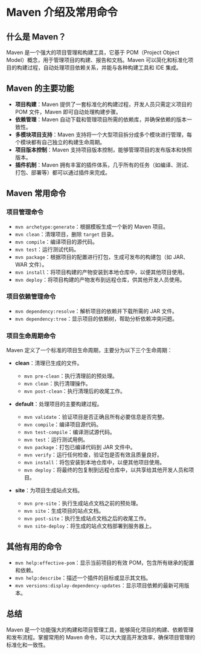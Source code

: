 # Maven 介绍及常用命令

## 什么是 Maven？

Maven 是一个强大的项目管理和构建工具，它基于 POM（Project Object Model）概念，用于管理项目的构建、报告和文档。Maven 可以简化和标准化项目的构建过程，自动处理项目依赖关系，并能与各种构建工具和 IDE 集成。

## Maven 的主要功能

- **项目构建**：Maven 提供了一套标准化的构建过程，开发人员只需定义项目的 POM 文件，Maven 即可自动处理构建步骤。
- **依赖管理**：Maven 自动下载和管理项目所需的依赖库，并确保依赖的版本一致性。
- **多模块项目支持**：Maven 支持将一个大型项目拆分成多个模块进行管理，每个模块都有自己独立的构建生命周期。
- **项目版本控制**：Maven 支持项目版本控制，能够管理项目的发布版本和快照版本。
- **插件机制**：Maven 拥有丰富的插件体系，几乎所有的任务（如编译、测试、打包、部署等）都可以通过插件来完成。

## Maven 常用命令

### 项目管理命令

- `mvn archetype:generate`：根据模板生成一个新的 Maven 项目。
- `mvn clean`：清理项目，删除 `target` 目录。
- `mvn compile`：编译项目的源代码。
- `mvn test`：运行测试代码。
- `mvn package`：根据项目的配置进行打包，生成可发布的构建包（如 JAR、WAR 文件）。
- `mvn install`：将项目构建的产物安装到本地仓库中，以便其他项目使用。
- `mvn deploy`：将项目构建的产物发布到远程仓库，供其他开发人员使用。

### 项目依赖管理命令

- `mvn dependency:resolve`：解析项目的依赖并下载所需的 JAR 文件。
- `mvn dependency:tree`：显示项目的依赖树，帮助分析依赖冲突问题。

### 项目生命周期命令

Maven 定义了一个标准的项目生命周期，主要分为以下三个生命周期：

- **clean**：清理已生成的文件。
  - `mvn pre-clean`：执行清理前的预处理。
  - `mvn clean`：执行清理操作。
  - `mvn post-clean`：执行清理后的收尾工作。
  
- **default**：处理项目的主要构建过程。
  - `mvn validate`：验证项目是否正确且所有必要信息是否完整。
  - `mvn compile`：编译项目源代码。
  - `mvn test-compile`：编译测试源代码。
  - `mvn test`：运行测试用例。
  - `mvn package`：打包已编译代码到 JAR 文件中。
  - `mvn verify`：运行任何检查，验证包是否有效且质量良好。
  - `mvn install`：将包安装到本地仓库中，以便其他项目使用。
  - `mvn deploy`：将最终的包复制到远程仓库中，以共享给其他开发人员和项目。
  
- **site**：为项目生成站点文档。
  - `mvn pre-site`：执行生成站点文档之前的预处理。
  - `mvn site`：生成项目的站点文档。
  - `mvn post-site`：执行生成站点文档之后的收尾工作。
  - `mvn site-deploy`：将生成的站点文档部署到服务器上。

## 其他有用的命令

- `mvn help:effective-pom`：显示当前项目的有效 POM，包含所有继承的配置和依赖。
- `mvn help:describe`：描述一个插件的目标或显示其文档。
- `mvn versions:display-dependency-updates`：显示项目依赖的最新可用版本。

## 总结

Maven 是一个功能强大的构建和项目管理工具，能够简化项目的构建、依赖管理和发布流程。掌握常用的 Maven 命令，可以大大提高开发效率，确保项目管理的标准化和一致性。

